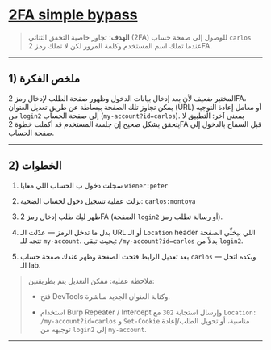 # [2FA simple bypass](https://portswigger.net/web-security/authentication/multi-factor/lab-2fa-simple-bypass)


> **الهدف**: تجاوز خاصية التحقق الثنائي (2FA) للوصول إلى صفحة حساب `carlos` عندما تملك اسم المستخدم وكلمة المرور لكن لا تملك رمز 2FA.

---

## 1) ملخص الفكرة 

المختبر ضعيف لأن بعد إدخال بيانات الدخول وظهور صفحة الطلب لإدخال رمز 2FA، يمكن تجاوز تلك الصفحة ببساطة عن طريق تعديل العنوان (URL) أو معامل إعادة التوجيه من `login2` إلى صفحة الحساب (`my-account?id=carlos`). بمعنى آخر: التطبيق لا يتحقق بشكل صحيح إن جلسة المستخدم قد أكملت خطوة 2FA قبل السماح بالدخول إلى صفحة الحساب.

---

## 2) الخطوات 

1. سجلت دخول ب الحساب اللي معايا  `wiener:peter` 
    
2. نزلت عملية تسجيل دخول لحساب الضحية: `carlos:montoya` 
    
3. ظهر ليك طلب إدخال رمز 2FA (الصفحة `login2` أو رسالة تطلب رمز).
    
4. بدل ما تدخل الرمز — عدّلت الـ URL أو الـ `Location` header اللي بيخلّي الصفحة تتجه للـ `my-account`، بحيث تبقى: `/my-account?id=carlos` بدلاً من `login2`.
    
5. بعد تعديل الرابط فتحت الصفحة وظهر عندك صفحة حساب `carlos` — وبكده اتحل الـ lab.
    

> ملاحظة عملية: ممكن التعديل يتم بطريقتين:
> 
> - فتح DevTools وكتابة العنوان الجديد مباشرة.
>     
> - استخدام Burp Repeater / Intercept وإرسال استجابة `302` مع `Location: /my-account?id=carlos` و `Set-Cookie` مناسبة، أو تحويل الطلب/إعادة توجيهه من `login2` إلى `my-account`.
>     

---
